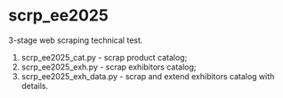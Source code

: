 # scrp_ee2025
3-stage web scraping technical test.

1. scrp_ee2025_cat.py - scrap product catalog;
2. scrp_ee2025_exh.py - scrap exhibitors catalog;
3. scrp_ee2025_exh_data.py - scrap and extend exhibitors catalog with details.
